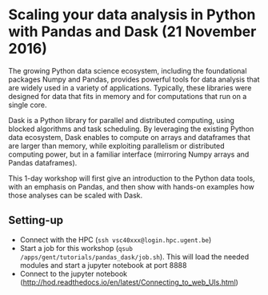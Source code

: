 # Scaling your data analysis in Python with Pandas and Dask (21 November 2016)

The growing Python data science ecosystem, including the foundational packages Numpy and Pandas, provides powerful tools for data analysis that are widely used in a variety of applications. Typically, these libraries were designed for data that fits in memory and for computations that run on a single core.

Dask is a Python library for parallel and distributed computing, using blocked algorithms and task scheduling. By leveraging the existing Python data ecosystem, Dask enables to compute on arrays and dataframes that are larger than memory, while exploiting parallelism or distributed computing power, but in a familiar interface (mirroring Numpy arrays and Pandas dataframes).

This 1-day workshop will first give an introduction to the Python data tools, with an emphasis on Pandas, and then show with hands-on examples how those analyses can be scaled with Dask.

## Setting-up

- Connect with the HPC (`ssh vsc40xxx@login.hpc.ugent.be`)
- Start a job for this workshop (`qsub /apps/gent/tutorials/pandas_dask/job.sh`). This will load the needed modules and start a jupyter notebook at port 8888
- Connect to the jupyter notebook (http://hod.readthedocs.io/en/latest/Connecting_to_web_UIs.html)
